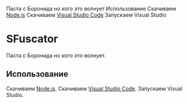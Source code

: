 
Паста с Боронида но кого это волнует
Использование
Скачиваем [Node.js](https://nodejs.org/en/download/)
Скачиваем [Visual Studio Code](https://code.visualstudio.com/?wt.mc_id=vscom_downloads)
Запускаем Visual Studio
# SFuscator

Паста с Боронида но кого это волнует.

## Использование

Скачиваем [Node.js](https://nodejs.org/en/download/).
Скачиваем [Visual Studio Code](https://code.visualstudio.com/?wt.mc_id=vscom_downloads).
Запускаем Visual Studio.

